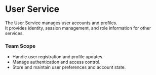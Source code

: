 # User Service

The User Service manages user accounts and profiles.  
It provides identity, session management, and role information for other services.  

### Team Scope
- Handle user registration and profile updates.
- Manage authentication and access control.
- Store and maintain user preferences and account state.
